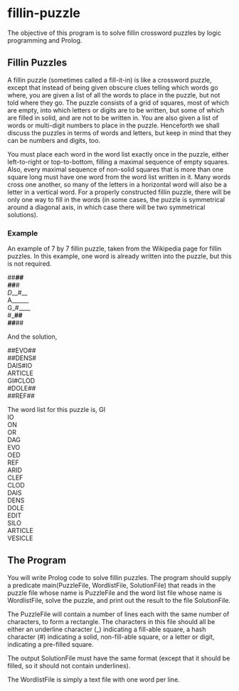 # fillin-puzzle

The objective of this program is to solve fillin crossword puzzles by logic programming and
Prolog.

## Fillin Puzzles
A fillin puzzle (sometimes called a fill-it-in) is like a crossword puzzle, except that instead of
being given obscure clues telling which words go where, you are given a list of all the words
to place in the puzzle, but not told where they go.
The puzzle consists of a grid of squares, most of which are empty, into which letters or
digits are to be written, but some of which are filled in solid, and are not to be written in.
You are also given a list of words or multi-digit numbers to place in the puzzle. Henceforth
we shall discuss the puzzles in terms of words and letters, but keep in mind that they can be
numbers and digits, too.

You must place each word in the word list exactly once in the puzzle, either left-to-right or
top-to-bottom, filling a maximal sequence of empty squares. Also, every maximal sequence of non-solid
squares that is more than one square long must have one word from the word list written in it.
Many words cross one another, so many of the letters in a horizontal word will also be a letter in
a vertical word. For a properly constructed fillin puzzle, there will be only one way to fill 
in the words (in some cases, the puzzle is symmetrical around a diagonal axis, in which case
there will be two symmetrical solutions).

### Example
An example of 7 by 7 fillin puzzle, taken from the Wikipedia page for fillin puzzles. In this 
example, one word is already written into the puzzle, but this is not required.

##___##  
##____#  
D___#__  
A______  
G_#____  
#____##  
##___##  

And the solution,

##EVO##  
##DENS#  
DAIS#IO  
ARTICLE  
GI#CLOD  
#DOLE##  
##REF##  

The word list for this puzzle is,
GI  
IO  
ON  
OR  
DAG  
EVO  
OED  
REF  
ARID  
CLEF  
CLOD  
DAIS  
DENS  
DOLE  
EDIT  
SILO  
ARTICLE  
VESICLE  

## The Program
You will write Prolog code to solve fillin puzzles. The program should supply a predicate
main(PuzzleFile, WordlistFile, SolutionFile) that reads in the puzzle file whose name is 
PuzzleFile and the word list file whose name is WordlistFile, solve the puzzle, and print out 
the result to the file SolutionFile.

The PuzzleFile will contain a number of lines each with the same number of characters,
to form a rectangle. The characters in this file should all be either an underline character (_)
indicating a fill-able square, a hash character (#) indicating a solid, non-fill-able square, or
a letter or digit, indicating a pre-filled square.

The output SolutionFile must have the same format (except that it should be filled, so it should
not contain underlines).

The WordlistFile is simply a text file with one word per line.
